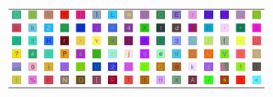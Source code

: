 <table>
<tr>
<td><img src="44.gif"></td>
<td><img src="47.gif"></td>
<td><img src="59.gif"></td>
<td><img src="79.gif"></td>
<td><img src="29.gif"></td>
<td><img src="7D.gif"></td>
<td><img src="4C.gif"></td>
<td><img src="77.gif"></td>
<td><img src="6C.gif"></td>
<td><img src="4F.gif"></td>
<td><img src="45.gif"></td>
<td><img src="74.gif"></td>
<td><img src="63.gif"></td>
<td><img src="53.gif"></td>
<td><img src="46.gif"></td>
<td><img src="26.gif"></td>
</tr>
<tr>
<td><img src="62.gif"></td>
<td><img src="68.gif"></td>
<td><img src="5A.gif"></td>
<td><img src="5F.gif"></td>
<td><img src="2C.gif"></td>
<td><img src="4A.gif"></td>
<td><img src="3E.gif"></td>
<td><img src="34.gif"></td>
<td><img src="58.gif"></td>
<td><img src="31.gif"></td>
<td><img src="64.gif"></td>
<td><img src="gr2.gif"></td>
<td><img src="52.gif"></td>
<td><img src="27.gif"></td>
<td><img src="22.gif"></td>
<td><img src="24.gif"></td>
</tr>
<tr>
<td><img src="67.gif"></td>
<td><img src="38.gif"></td>
<td><img src="48.gif"></td>
<td><img src="72.gif"></td>
<td><img src="5E.gif"></td>
<td><img src="76.gif"></td>
<td><img src="2B.gif"></td>
<td><img src="37.gif"></td>
<td><img src="71.gif"></td>
<td><img src="3A.gif"></td>
<td><img src="33.gif"></td>
<td><img src="40.gif"></td>
<td><img src="66.gif"></td>
<td><img src="28.gif"></td>
<td><img src="2E.gif"></td>
<td><img src="49.gif"></td>
</tr>
<tr>
<td><img src="3F.gif"></td>
<td><img src="23.gif"></td>
<td><img src="60.gif"></td>
<td><img src="50.gif"></td>
<td><img src="61.gif"></td>
<td><img src="3B.gif"></td>
<td><img src="36.gif"></td>
<td><img src="6A.gif"></td>
<td><img src="39.gif"></td>
<td><img src="65.gif"></td>
<td><img src="75.gif"></td>
<td><img src="3D.gif"></td>
<td><img src="4D.gif"></td>
<td><img src="56.gif"></td>
<td><img src="57.gif"></td>
<td><img src="35.gif"></td>
</tr>
<tr>
<td><img src="gr1.gif"></td>
<td><img src="30.gif"></td>
<td><img src="69.gif"></td>
<td><img src="6E.gif"></td>
<td><img src="5D.gif"></td>
<td><img src="55.gif"></td>
<td><img src="32.gif"></td>
<td><img src="6D.gif"></td>
<td><img src="7E.gif"></td>
<td><img src="43.gif"></td>
<td><img src="6F.gif"></td>
<td><img src="6B.gif"></td>
<td><img src="7A.gif"></td>
<td><img src="gr3.gif"></td>
<td><img src="21.gif"></td>
<td><img src="2A.gif"></td>
</tr>
<tr>
<td><img src="7B.gif"></td>
<td><img src="25.gif"></td>
<td><img src="4B.gif"></td>
<td><img src="4E.gif"></td>
<td><img src="51.gif"></td>
<td><img src="5B.gif"></td>
<td><img src="70.gif"></td>
<td><img src="54.gif"></td>
<td><img src="7C.gif"></td>
<td><img src="42.gif"></td>
<td><img src="78.gif"></td>
<td><img src="41.gif"></td>
<td><img src="2F.gif"></td>
<td><img src="73.gif"></td>
<td><img src="2D.gif"></td>
<td><img src="3C.gif"></td>
</tr>
</table>
